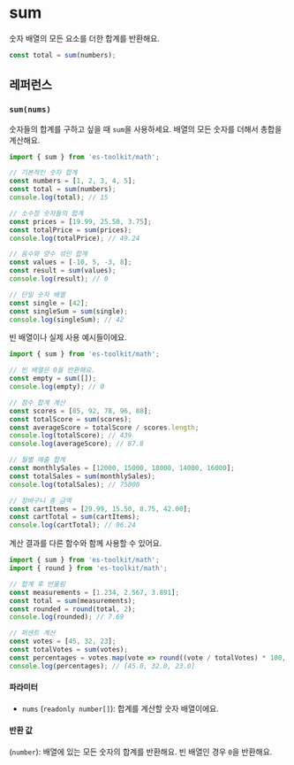 # sum

숫자 배열의 모든 요소를 더한 합계를 반환해요.

```typescript
const total = sum(numbers);
```

## 레퍼런스

### `sum(nums)`

숫자들의 합계를 구하고 싶을 때 `sum`을 사용하세요. 배열의 모든 숫자를 더해서 총합을 계산해요.

```typescript
import { sum } from 'es-toolkit/math';

// 기본적인 숫자 합계
const numbers = [1, 2, 3, 4, 5];
const total = sum(numbers);
console.log(total); // 15

// 소수점 숫자들의 합계
const prices = [19.99, 25.50, 3.75];
const totalPrice = sum(prices);
console.log(totalPrice); // 49.24

// 음수와 양수 섞인 합계
const values = [-10, 5, -3, 8];
const result = sum(values);
console.log(result); // 0

// 단일 숫자 배열
const single = [42];
const singleSum = sum(single);
console.log(singleSum); // 42
```

빈 배열이나 실제 사용 예시들이에요.

```typescript
import { sum } from 'es-toolkit/math';

// 빈 배열은 0을 반환해요.
const empty = sum([]);
console.log(empty); // 0

// 점수 합계 계산
const scores = [85, 92, 78, 96, 88];
const totalScore = sum(scores);
const averageScore = totalScore / scores.length;
console.log(totalScore); // 439
console.log(averageScore); // 87.8

// 월별 매출 합계
const monthlySales = [12000, 15000, 18000, 14000, 16000];
const totalSales = sum(monthlySales);
console.log(totalSales); // 75000

// 장바구니 총 금액
const cartItems = [29.99, 15.50, 8.75, 42.00];
const cartTotal = sum(cartItems);
console.log(cartTotal); // 96.24
```

계산 결과를 다른 함수와 함께 사용할 수 있어요.

```typescript
import { sum } from 'es-toolkit/math';
import { round } from 'es-toolkit/math';

// 합계 후 반올림
const measurements = [1.234, 2.567, 3.891];
const total = sum(measurements);
const rounded = round(total, 2);
console.log(rounded); // 7.69

// 퍼센트 계산
const votes = [45, 32, 23];
const totalVotes = sum(votes);
const percentages = votes.map(vote => round((vote / totalVotes) * 100, 1));
console.log(percentages); // [45.0, 32.0, 23.0]
```

#### 파라미터

- `nums` (`readonly number[]`): 합계를 계산할 숫자 배열이에요.

#### 반환 값

(`number`): 배열에 있는 모든 숫자의 합계를 반환해요. 빈 배열인 경우 `0`을 반환해요.
